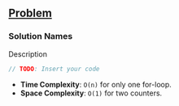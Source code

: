 ## [Problem]()

### Solution Names
Description

```kotlin
// TODO: Insert your code
```

* **Time Complexity**: `O(n)` for only one for-loop.
* **Space Complexity**: `O(1)` for two counters.